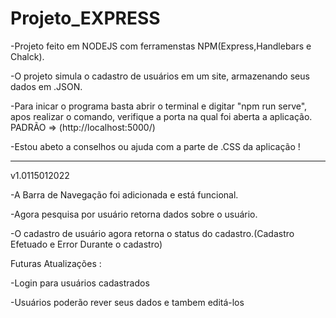 # Projeto_EXPRESS
 
-Projeto feito em NODEJS com ferramenstas NPM(Express,Handlebars e Chalck).

-O projeto simula o cadastro de usuários em um site, armazenando seus dados em .JSON.

-Para inicar o programa basta abrir o terminal e digitar "npm run serve", apos realizar o comando, verifique a porta na qual foi aberta a aplicação. PADRÃO => (http://localhost:5000/)

-Estou abeto a conselhos ou ajuda com a parte de .CSS da aplicação !


-----------------------------------------------------------------------------------------------------------
v1.0115012022 

-A Barra de Navegação foi  adicionada e está funcional.

-Agora pesquisa por usuário retorna dados sobre o usuário. 

-O cadastro de usuário agora retorna o status do cadastro.(Cadastro Efetuado e Error Durante o cadastro)

Futuras Atualizações :

-Login para usuários cadastrados

-Usuários poderão rever seus dados e tambem editá-los
